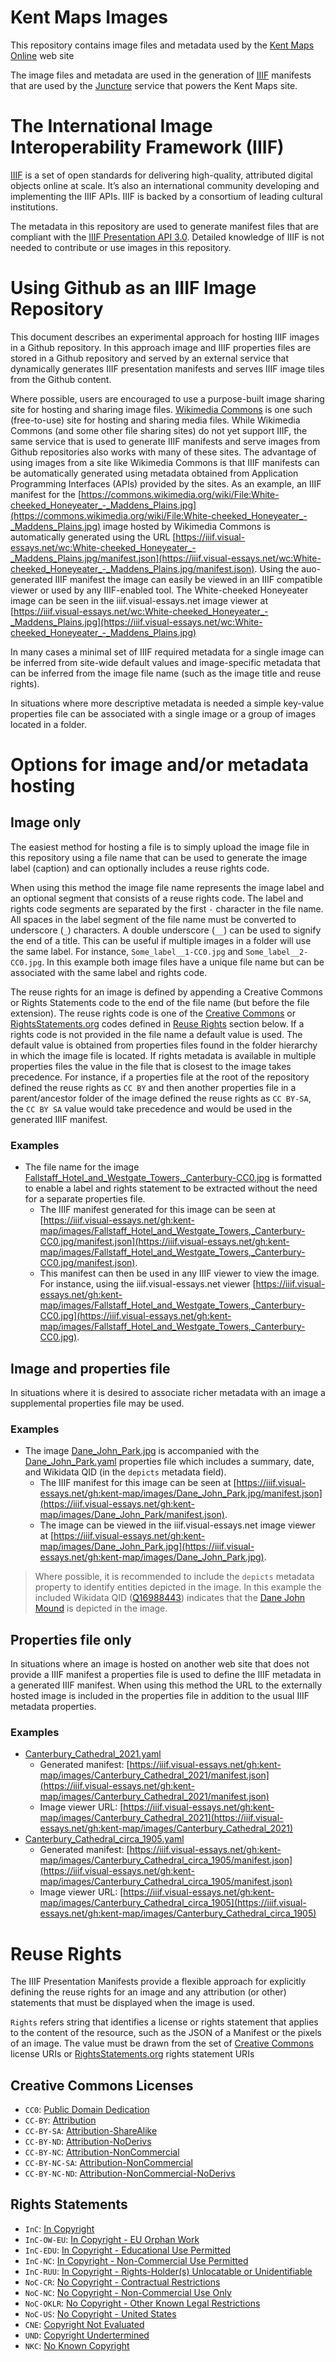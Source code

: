 # Kent Maps Images

This repository contains image files and metadata used by the [Kent Maps Online](https://kent-maps.online) web site

The image files and metadata are used in the generation of [IIIF](https://iiif.io) manifests that are used by the [Juncture](https://juncture-digital.org) service that powers the Kent Maps site.

# The International Image Interoperability Framework (IIIF)

[IIIF](https://iiif.io) is a set of open standards for delivering high-quality, attributed digital objects online at scale. It’s also an international community developing and implementing the IIIF APIs. IIIF is backed by a consortium of leading cultural institutions.

The metadata in this repository are used to generate manifest files that are compliant with the [IIIF Presentation API 3.0](https://iiif.io/api/presentation/3.0/).  Detailed knowledge of IIIF is not needed to contribute or use images in this repository.

# Using Github as an IIIF Image Repository

This document describes an experimental approach for hosting IIIF images in a Github repository.  In this approach image and IIIF properties files are stored in a Github repository and served by an external service that dynamically generates IIIF presentation manifests and serves IIIF image tiles from the Github content.

Where possible, users are encouraged to use a purpose-built image sharing site for hosting and sharing image files.  [Wikimedia Commons](https://commons.wikimedia.org/wiki/Main_Page) is one such (free-to-use) site for hosting and sharing media files.  While Wikimedia Commons (and some other file sharing sites) do not yet support IIIF, the same service that is used to generate IIIF manifests and serve images from Github repositories also works with many of these sites.  The advantage of using images from a site like Wikimedia Commons is that IIIF manifests can be automatically generated using metadata obtained from Application Programming Interfaces (APIs) provided by the sites.  As an example, an IIIF manifest for the [https://commons.wikimedia.org/wiki/File:White-cheeked_Honeyeater_-_Maddens_Plains.jpg](https://commons.wikimedia.org/wiki/File:White-cheeked_Honeyeater_-_Maddens_Plains.jpg) image hosted by Wikimedia Commons is automatically generated using the URL [https://iiif.visual-essays.net/wc:White-cheeked_Honeyeater_-_Maddens_Plains.jpg/manifest.json](https://iiif.visual-essays.net/wc:White-cheeked_Honeyeater_-_Maddens_Plains.jpg/manifest.json).  Using the auo-generated IIIF manifest the image can easily be viewed in an IIIF compatible viewer or used by any IIIF-enabled tool.  The White-cheeked Honeyeater image can be seen in the iiif.visual-essays.net image viewer at [https://iiif.visual-essays.net/wc:White-cheeked_Honeyeater_-_Maddens_Plains.jpg](https://iiif.visual-essays.net/wc:White-cheeked_Honeyeater_-_Maddens_Plains.jpg)

In many cases a minimal set of IIIF required metadata for a single image can be inferred from site-wide default values and image-specific metadata that can be inferred from the image file name (such as the image title and reuse rights).

In situations where more descriptive metadata is needed a simple key-value properties file can be associated with a single image or a group of images located in a folder.

# Options for image and/or metadata hosting

## Image only

The easiest method for hosting a file is to simply upload the image file in this repository using a file name that can be used to generate the image label (caption) and can optionally includes a reuse rights code.

When using this method the image file name represents the image label and an optional segment that consists of a reuse rights code.  The label and rights code segments are separated by the first `-` character in the file name.  All spaces in the label segment of the file name must be converted to underscore (`_`) characters.  A double underscore (`__`) can be used to signify the end of a title.  This can be useful if multiple images in a folder will use the same label.  For instance, `Some_label__1-CC0.jpg` and `Some_label__2-CC0.jpg`.  In this example both image files have a unique file name but can be associated with the same label and rights code.

The reuse rights for an image is defined by appending a Creative Commons or Rights Statements code to the end of the file name (but before the file extension).  The reuse rights code is one of the [Creative Commons](https://creativecommons.org/licenses/) or [RightsStatements.org](https://rightsstatements.org/page/1.0/) codes defined in [Reuse Rights](#reuse-rights) section below.  If a rights code is not provided in the file name a default value is used.  The default value is obtained from properties files found in the folder hierarchy in which the image file is located.  If rights metadata is available in multiple properties files the value in the file that is closest to the image takes precedence.  For instance, if a properties file at the root of the repository defined the reuse rights as `CC BY` and then another properties file in a parent/ancestor folder of the image defined the reuse rights as `CC BY-SA`, the `CC BY SA` value would take precedence and would be used in the generated IIIF manifest.

### Examples

- The file name for the image [Fallstaff_Hotel_and_Westgate_Towers,_Canterbury-CC0.jpg](Fallstaff_Hotel_and_Westgate_Towers,_Canterbury-CC0.jpg) is formatted to enable a label and rights statement to be extracted without the need for a separate properties file.
  - The IIIF manifest generated for this image can be seen at [https://iiif.visual-essays.net/gh:kent-map/images/Fallstaff_Hotel_and_Westgate_Towers,_Canterbury-CC0.jpg/manifest.json](https://iiif.visual-essays.net/gh:kent-map/images/Fallstaff_Hotel_and_Westgate_Towers,_Canterbury-CC0.jpg/manifest.json).
  - This manifest can then be used in any IIIF viewer to view the image.  For instance, using the iiif.visual-essays.net viewer [https://iiif.visual-essays.net/gh:kent-map/images/Fallstaff_Hotel_and_Westgate_Towers,_Canterbury-CC0.jpg](https://iiif.visual-essays.net/gh:kent-map/images/Fallstaff_Hotel_and_Westgate_Towers,_Canterbury-CC0.jpg).

## Image and properties file

In situations where it is desired to associate richer metadata with an image a supplemental properties file may be used.

### Examples

- The image [Dane_John_Park.jpg](Dane_John_Park.jpg) is accompanied with the [Dane_John_Park.yaml](Dane_John_Park.yaml) properties file which includes a summary, date, and Wikidata QID (in the `depicts` metadata field).
  - The IIIF manifest for this image can be seen at [https://iiif.visual-essays.net/gh:kent-map/images/Dane_John_Park.jpg/manifest.json](https://iiif.visual-essays.net/gh:kent-map/images/Dane_John_Park/manifest.json).
  - The image can be viewed in the iiif.visual-essays.net image viewer at [https://iiif.visual-essays.net/gh:kent-map/images/Dane_John_Park.jpg](https://iiif.visual-essays.net/gh:kent-map/images/Dane_John_Park.jpg).

> Where possible, it is recommended to include the `depicts` metadata property to identify entities depicted in the image.  In this example the included Wikidata QID ([Q16988443](https://www.wikidata.org/wiki/Q16988443)) indicates that the [Dane John Mound](https://en.wikipedia.org/wiki/Dane_John_Mound) is depicted in the image.

## Properties file only

In situations where an image is hosted on another web site that does not provide a IIIF manifest a properties file is used to define the IIIF metadata in a generated IIIF manifest.  When using this method the URL to the externally hosted image is included in the properties file in addition to the usual IIIF metadata properties.

### Examples

- [Canterbury_Cathedral_2021.yaml](Canterbury_Cathedral_2021.yaml)
  - Generated manifest: [https://iiif.visual-essays.net/gh:kent-map/images/Canterbury_Cathedral_2021/manifest.json](https://iiif.visual-essays.net/gh:kent-map/images/Canterbury_Cathedral_2021/manifest.json)
  - Image viewer URL: [https://iiif.visual-essays.net/gh:kent-map/images/Canterbury_Cathedral_2021](https://iiif.visual-essays.net/gh:kent-map/images/Canterbury_Cathedral_2021)
- [Canterbury_Cathedral_circa_1905.yaml](Canterbury_Cathedral_circa_1905.yaml)
  - Generated manifest: [https://iiif.visual-essays.net/gh:kent-map/images/Canterbury_Cathedral_circa_1905/manifest.json](https://iiif.visual-essays.net/gh:kent-map/images/Canterbury_Cathedral_circa_1905/manifest.json)
  - Image viewer URL: [https://iiif.visual-essays.net/gh:kent-map/images/Canterbury_Cathedral_circa_1905](https://iiif.visual-essays.net/gh:kent-map/images/Canterbury_Cathedral_circa_1905)

# Reuse Rights

The IIIF Presentation Manifests provide a flexible approach for explicitly defining the reuse rights for an image and any attribution (or other) statements that must be displayed when the image is used.

`Rights` refers string that identifies a license or rights statement that applies to the content of the resource, such as the JSON of a Manifest or the pixels of an image. The value must be drawn from the set of [Creative Commons](https://creativecommons.org/licenses/) license URIs or [RightsStatements.org](https://rightsstatements.org/page/1.0/) rights statement URIs

## Creative Commons Licenses

- `CC0`: [Public Domain Dedication](http://creativecommons.org/publicdomain/zero/1.0/)
- `CC-BY`: [Attribution](http://creativecommons.org/licenses/by/4.0/)
- `CC-BY-SA`: [Attribution-ShareAlike](http://creativecommons.org/licenses/by-sa/4.0/)
- `CC-BY-ND`: [Attribution-NoDerivs](http://creativecommons.org/licenses/by-nd/4.0/)
- `CC-BY-NC`: [Attribution-NonCommercial](http://creativecommons.org/licenses/by-nc/4.0/)
- `CC-BY-NC-SA`: [Attribution-NonCommercial](http://creativecommons.org/licenses/by-nc-sa/4.0/)
- `CC-BY-NC-ND`: [Attribution-NonCommercial-NoDerivs](http://creativecommons.org/licenses/by-nc-nd/4.0/)

## Rights Statements

- `InC`: [In Copyright](http://rightsstatements.org/vocab/InC/1.0/)
- `InC-OW-EU`: [In Copyright - EU Orphan Work](http://rightsstatements.org/vocab/InC-OW-EU/1.0/)
- `InC-EDU`: [In Copyright - Educational Use Permitted](http://rightsstatements.org/vocab/InC-EDU/1.0/)
- `InC-NC`: [In Copyright - Non-Commercial Use Permitted](http://rightsstatements.org/vocab/InC-NC/1.0/)
- `InC-RUU`: [In Copyright - Rights-Holder(s) Unlocatable or Unidentifiable](http://rightsstatements.org/vocab/InC-RUU/1.0/)
- `NoC-CR`: [No Copyright - Contractual Restrictions](http://rightsstatements.org/vocab/NoC-CR/1.0/)
- `NoC-NC`: [No Copyright - Non-Commercial Use Only](http://rightsstatements.org/vocab/NoC-NC/1.0/)
- `NoC-OKLR`: [No Copyright - Other Known Legal Restrictions](http://rightsstatements.org/vocab/NoC-OKLR/1.0/)
- `NoC-US`: [No Copyright - United States](http://rightsstatements.org/vocab/NoC-US/1.0/)
- `CNE`: [Copyright Not Evaluated](http://rightsstatements.org/vocab/CNE/1.0/)
- `UND`: [Copyright Undertermined](http://rightsstatements.org/vocab/UND/1.0/)
- `NKC`: [No Known Copyright](http://rightsstatements.org/vocab/NKC/1.0/)
